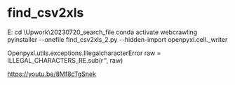 # find_csv2xls

E:
cd \Upwork\20230720_search_file
conda activate webcrawling
pyinstaller --onefile find_csv2xls_2.py --hidden-import openpyxl.cell._writer

Openpyxl.utils.exceptions.IllegalcharacterError
raw = ILLEGAL_CHARACTERS_RE.sub(r'', raw)

https://youtu.be/8Mf8cTgSnek
